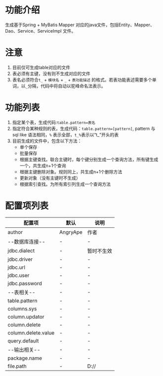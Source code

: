 # 功能介绍
生成基于Spring + MyBatis Mapper 对应的java文件，包括Entity、Mapper、Dao、Service、ServiceImpl 文件。

# 注意
1. 目前仅可生成table对应的文件
2. 表必须有主键，没有则不生成对应的文件
3. 表名必须符合`t_` + `模块名` + `_` + `表功能描述` 的格式。若表功能表述需要多个单词，以`_`分隔，代码中将自动以驼峰命名法表示。

# 功能列表
1. 指定某个表，生成代码:`table.pattern=表名`
2. 指定符合某种规则的表，生成代码：`table.pattern=[pattern]`, pattern 与sql like 语法相同，`%` 表示全部，`t_%`表示以“t_”开头的表
3. 目前生成的文件中，包含以下方法：
    - 单个保存
    - 批量保存
    - 根据主键查找。联合主键时，每个键分别生成一个查询方法，所有键生成一个，共生成n+1个查询
    - 根据主键删除对象。规则同上，共生成n+1个删除方法
    - 更新对象（没有主键时不生成）
    - 根据索引查找。为所有索引列生成一个查询方法
    
# 配置项列表

|配置项|默认|说明|
|----|----|--|
|author|AngryApe|作者|
|--数据库连接--|-|-|
|jdbc.dialect|-|暂时不生效|
|jdbc.driver|-|-|
|jdbc.url|-|-|
|jdbc.user|-|-|
|jdbc.password|-|-|
|--表相关--|-|-|
|table.pattern|-|-|
|columns.sys|-|-|
|column.updator|-|-|
|column.delete|-|-|
|column.delete.value|-|-|
|query.default|-|-|
|--输出相关--|-|-|
|package.name|-|-|
|file.path|-|D://|



    